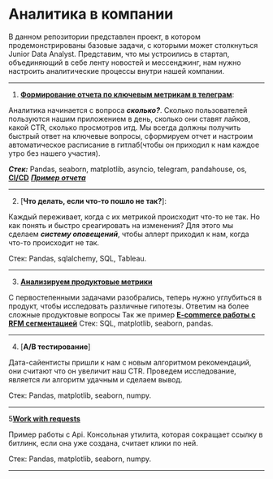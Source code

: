 # Аналитика в компании

В данном репозитории представлен проект, в котором продемонстрированы базовые задачи, с которыми может столкнуться Junior Data Analyst.
Представим, что мы устроились в стартап, объединяющий в себе ленту новостей и мессенджинг, нам нужно настроить аналитические процессы внутри нашей компании.

---

1. [**Формирование отчета по ключевым метрикам в телеграм**](https://gitlab.com/BorisloveeeZ/analyst_cycle/-/blob/main/telegram_bot.py): 

Аналитика начинается с вопроса ***сколько?***. Сколько пользователей пользуются нашим приложением в день, сколько они ставят лайков, какой CTR, сколько просмотров итд. Мы всегда должны получить быстрый ответ на ключевые вопросы, сформируем отчет и настроим автоматическое расписание в гитлаб(чтобы он приходил к нам каждое утро без нашего участия). 

***Стек:*** Pandas, seaborn, matplotlib, asyncio, telegram, pandahouse, os, [**CI/CD**](https://gitlab.com/BorisloveeeZ/analyst_cycle/-/blob/main/gitlab-ci.yml)
[***Пример отчета***](https://sun1-92.userapi.com/s/v1/if2/j985FZZhVNvKl7FnCPoB10WYhQMCjOFV1MJyCrGZnb-xsK_WdpUEWwZQADW773zc8mwZ65xQSRmpJflz-Jy_rXUa.jpg?size=972x2160&quality=95&type=album)

---

2. [**Что делать, если что-то пошло не так?**]:

Каждый переживает, когда с их метрикой происходит что-то не так. 
Но как понять и быстро среагировать на изменения? Для этого мы сделаем ***систему оповещений***, чтобы аллерт приходил к нам, когда что-то происходит не так.

Стек: Pandas, sqlalchemy, SQL, Tableau.

---

3. [**Анализируем продуктовые метрики**](https://gitlab.com/BorisloveeeZ/analyst_cycle/-/blob/main/product.ipynb)

С первостепенными задачами разобрались, теперь нужно углубиться в продукт, чтобы исследовать различные гипотезы. Ответим на более сложные продуктовые вопросы
Так же пример [**E-commerce работы с RFM сегментацией**](https://gitlab.com/BorisloveeeZ/analyst_cycle/-/blob/main/rfm_cohort.ipynb)
Стек: SQL, matplotlib, seaborn, pandas.

---

4. [**A/B тестирование**]

Дата-сайентисты пришли к нам с новым алгоритмом рекомендаций, они считают что он увеличит наш CTR. 
Проведем исследование, является ли алгоритм удачным и сделаем вывод.


Стек: Pandas, matplotlib, seaborn, numpy.

---
5[**Work with requests**](https://gitlab.com/BorisloveeeZ/analyst_cycle/-/blob/main/python_core_train/requests.py)

Пример работы с Api. Консольная утилита, которая сокращает ссылку в битлинк, если она уже создана, считает клики по ней.


Стек: Pandas, matplotlib, seaborn, numpy.

---
